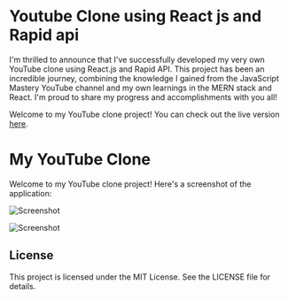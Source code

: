 
# Youtube Clone using React js and Rapid api

I'm thrilled to announce that I've successfully developed my very own YouTube clone using React.js and Rapid API. This project has been an incredible journey, combining the knowledge I gained from the JavaScript Mastery YouTube channel and my own learnings in the MERN stack and React. I'm proud to share my progress and accomplishments with you all!

Welcome to my YouTube clone project! You can check out the live version [here](https://yt2-clone.netlify.app/).

# My YouTube Clone

Welcome to my YouTube clone project! Here's a screenshot of the application:


![Screenshot](https://drive.google.com/file/d/1Q32c_hFdhCCi-Bp9slDrFvXFe_7S7k25/view?usp=sharing)


![Screenshot](https://tmpfiles.org/dl/1491645/yt1.png)

## License
This project is licensed under the MIT License. See the LICENSE file for details.

